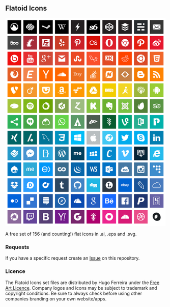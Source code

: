 ## Flatoid Icons

![Flatoid Icons preview](flatoids_square_preview.png)

A free set of 156 (and counting!) flat icons in .ai, .eps and .svg.

### Requests

If you have a specific request create an <a href="https://github.com/hugosferreira/flatoids/issues">Issue</a> on this repository.

### Licence

The Flatoid Icons set files are distributed by Hugo Ferreira under the [Free Art Licence](http://artlibre.org/licence/lal/en).
Company logos and icons may be subject to trademark and copyright conditions.
Be sure to always check before using other companies branding on your own website/apps.

